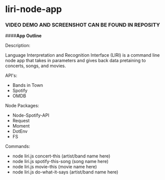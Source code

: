 # liri-node-app

###  VIDEO DEMO AND SCREENSHOT CAN BE FOUND IN REPOSITY

####**App Outline**

Description:

Language Interpretation and Recognition Interface (LIRI) is a command line node app that takes in parameters and gives back data pretaining to concerts, songs, and movies. 

API's:

* Bands in Town
* Spotify
* OMDB

Node Packages:

* Node-Spotify-API
* Request
* Moment
* DotEnv
* FS

Commands:

* node liri.js concert-this (artist/band name here)
* node liri.js spotify-this-song (song name here)
* node liri.js movie-this (movie name here)
* node liri.js do-what-it-says (artist/band name here)